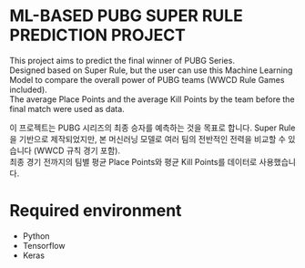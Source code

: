 # ML-BASED PUBG SUPER RULE PREDICTION PROJECT  

This project aims to predict the final winner of PUBG Series.  
Designed based on Super Rule, but the user can use this Machine Learning Model to compare the overall power of PUBG teams (WWCD Rule Games included).  
The average Place Points and the average Kill Points by the team before the final match were used as data.  
  
이 프로젝트는 PUBG 시리즈의 최종 승자를 예측하는 것을 목표로 합니다.
Super Rule을 기반으로 제작되었지만, 본 머신러닝 모델로 여러 팀의 전반적인 전력을 비교할 수 있습니다 (WWCD 규칙 경기 포함).  
최종 경기 전까지의 팀별 평균 Place Points와 평균 Kill Points를 데이터로 사용했습니다.

# Required environment  
- Python
- Tensorflow
- Keras
